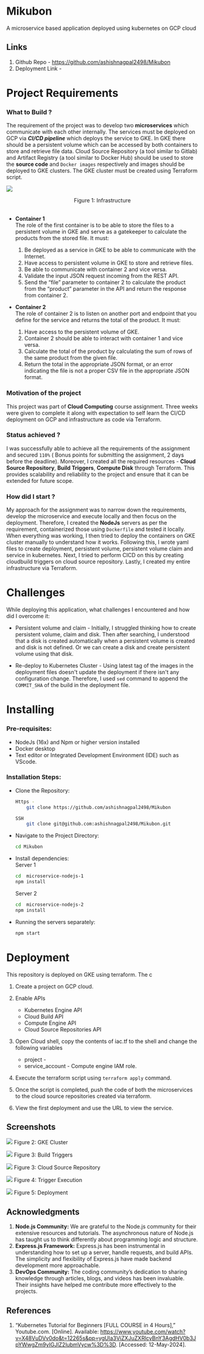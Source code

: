 # Mikubon

A microservice based application deployed using kubernetes on GCP cloud 

## Links

1. Github Repo -  https://github.com/ashishnagpal2498/Mikubon
2. Deployment Link - 

# Project Requirements

### What to Build ?
The requirement of the project was to develop two **microservices** which communicate with each other internally. The services must be deployed on GCP via **_CI/CD pipeline_** which deploys the service to GKE. In GKE there should be a persistent volume which can be accessed by both containers to store and retrieve file data. Cloud Source Repository (a tool similar to Gitlab) and Artifact Registry (a tool similar to Docker Hub) should be used to store the **source code** and ``Docker images`` respectively and images should be deployed to GKE clusters. The GKE cluster must be created using Terraform script.

![](./screenshots/requirements.png)
<center style= text-align="center" >Figure 1: Infrastructure </center>  <br>

- **Container 1**  
The role of the first container is to be able to store the files to a persistent volume in GKE and serve as a
gatekeeper to calculate the products from the stored file. It must:
    1. Be deployed as a service in GKE to be able to communicate with the Internet.
    2. Have access to persistent volume in GKE to store and retrieve files.
    3. Be able to communicate with container 2 and vice versa.
    4. Validate the input JSON request incoming from the REST API.
    5. Send the “file” parameter to container 2 to calculate the product from the “product” parameter in the API and return the response from container 2.

- **Container 2**  
The role of container 2 is to listen on another port and endpoint that you define for the service and
returns the total of the product. It must:
    1. Have access to the persistent volume of GKE.
    2. Container 2 should be able to interact with container 1 and vice versa.
    3. Calculate the total of the product by calculating the sum of rows of the same product from the given file.
    4. Return the total in the appropriate JSON format, or an error indicating the file is not a proper CSV file in the appropriate JSON format.

### Motivation of the project
This project was part of **Cloud Computing** course assignment. Three weeks were given to complete it along with expectation to self learn the CI/CD deployment on GCP and infrastructure as code via Terraform. 

### Status achieved ?

I was successfully able to achieve all the requirements of the assignment and secured ``110%`` ( Bonus points for submitting the assignment, 2 days before the deadline). Moreover, I created all the required resources - **Cloud Source Repository**, **Build Triggers**, **Compute Disk** through Terraform. This provides scalability and reliability to the project and ensure that it can be extended for future scope. 

### How did I start ?

My approach for the assignment was to narrow down the requirements, develop the microservice and execute locally and then focus on the deployment. Therefore, I created the **NodeJs** servers as per the requirement, containerized those using ``Dockerfile`` and tested it locally. When everything was working, I then tried to deploy the containers on GKE cluster manually to understand how it works. Following this, I wrote yaml files to create deployment, persistent volume, persistent volume claim and service in kubernetes. Next, I tried to perform CICD on this by creating cloudbuild triggers on cloud source repository. Lastly, I created my entire infrastructure via Terraform. 


# Challenges 

While deploying this application, what challenges I encountered and how did I overcome it:

- Persistent volume and claim - Initially, I struggled thinking how to create persistent volume, claim and disk. Then after searching, I understood that a disk is created automatically when a persistent volume is created and disk is not defined. Or we can create a disk and create persistent volume using that disk.

- Re-deploy to Kubernetes Cluster - Using latest tag of the images in the deployment files doesn't update the deployment if there isn't any configuration change. Therefore, I used ``sed`` command to append the ``COMMIT_SHA`` of the build in the deployment file.


# Installing

### Pre-requisites:

- NodeJs (16x) and Npm or higher version installed
- Docker desktop
- Text editor or Integrated Development Environment (IDE) such as VScode.


### Installation Steps:

- Clone the Repository:

    ```bash 
    Https - 
        git clone https://github.com/ashishnagpal2498/Mikubon

    SSH
        git clone git@github.com:ashishnagpal2498/Mikubon.git
    ```

- Navigate to the Project Directory:

    ```bash
    cd Mikubon 
    ```

- Install dependencies:  
    Server 1
    ```bash
    cd  microservice-nodejs-1
    npm install
    ```
    Server 2
    ```bash
    cd  microservice-nodejs-2
    npm install
    ```
- Running the servers separately:

    ```bash
    npm start
    ```

# Deployment

This repository is deployed on GKE using terraform. The c

1. Create a project on GCP cloud.

2. Enable APIs
    - Kubernetes Engine API 
    - Cloud Build API 
    - Compute Engine API 
    - Cloud Source Repositories API 

3. Open Cloud shell, copy the contents of iac.tf to the shell and change the following variables
    - project - <Name of the project given>
    - service_account - Compute engine IAM role.

4. Execute the terraform script using ``terraform apply`` command.

5. Once the script is completed, push the code of both the microservices to the cloud source repositories created via terraform.

6. View the first deployment and use the URL to view the service. 


## Screenshots

![](./screenshots/gke-cluster.png)
Figure 2: GKE Cluster <br>

![](./screenshots/build-triggers.png)
Figure 3: Build Triggers <br>


![](./screenshots/cloud-source-repository.png)
Figure 3: Cloud Source Repository <br>

![](./screenshots/trigger-execution.png)
Figure 4: Trigger Execution <br>

![](./screenshots/deployment.png)
Figure 5: Deployment <br>


## Acknowledgments
1. **Node.js Community:** We are grateful to the Node.js community for their extensive resources and tutorials. The asynchronous nature of Node.js has taught us to think differently about programming logic and structure.
2. **Express.js Framework:** Express.js has been instrumental in understanding how to set up a server, handle requests, and build APIs. The simplicity and flexibility of Express.js have made backend development more approachable.
3. **DevOps Community:** The coding community’s dedication to sharing knowledge through articles, blogs, and videos has been invaluable. Their insights have helped me contribute more effectively to the projects.

## References

1. “Kubernetes Tutorial for Beginners [FULL COURSE in 4 Hours],” Youtube.com. [Online]. Available: https://www.youtube.com/watch?v=X48VuDVv0do&t=12265s&pp=ygUla3ViZXJuZXRlcyBnY3AgdHV0b3JpYWwgZm9yIGJlZ2lubmVycw%3D%3D. [Accessed: 12-May-2024].